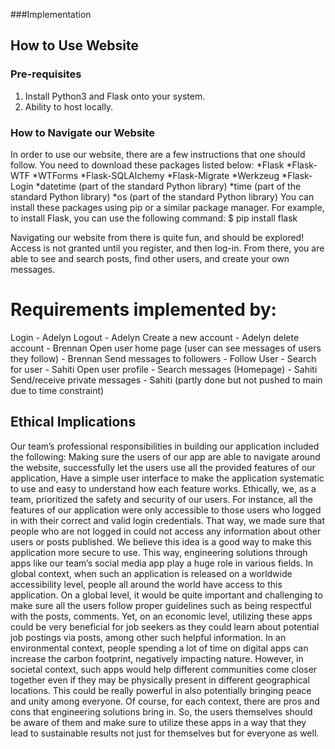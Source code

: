 ###Implementation

## How to Use Website
### Pre-requisites
1. Install Python3 and Flask onto your system.
2. Ability to host locally.
### How to Navigate our Website
In order to use our website, there are a few instructions that one should follow. You need to download these packages listed below:
*Flask
*Flask-WTF
*WTForms
*Flask-SQLAlchemy
*Flask-Migrate
*Werkzeug
*Flask-Login
*datetime (part of the standard Python library)
*time (part of the standard Python library)
*os (part of the standard Python library)
You can install these packages using pip or a similar package manager. For example, to install Flask, you can use the following command:
$ pip install flask

Navigating our website from there is quite fun, and should be explored! Access is not granted until you register, and then log-in. From there, you are able to see and search posts, find other users, and create your own messages.


# Requirements implemented by:
Login - Adelyn
Logout - Adelyn
Create a new account - Adelyn
delete account - Brennan
Open user home page (user can see messages of users they follow) - Brennan
Send messages to followers - 
Follow User - 
Search for user - Sahiti
Open user profile - 
Search messages (Homepage) - Sahiti
Send/receive private messages - Sahiti (partly done but not pushed to main due to time constraint)


## Ethical Implications

Our team’s professional responsibilities in building our application included the following: Making sure the users of our app are able to navigate around the website, successfully let the users use all the provided features of our application, Have a simple user interface to make the application systematic to use and easy to understand how each feature works. Ethically, we, as a team, prioritized the safety and security of our users. For instance, all the features of our application were only accessible to those users who logged in with their correct and valid login credentials. That way, we made sure that people who are not logged in could not access any information about other users or posts published. We believe this idea is a good way to make this application more secure to use. This way, engineering solutions through apps like our team’s social media app play a huge role in various fields. In global context, when such an application is released on a worldwide accessibility level, people all around the world have access to this application. On a global level, it would be quite important and challenging to make sure all the users follow proper guidelines such as being respectful with the posts, comments. Yet, on an economic level, utilizing these apps could be very beneficial for job seekers as they could learn about potential job postings via posts, among other such helpful information. In an environmental context, people spending a lot of time on digital apps can increase the carbon footprint, negatively impacting nature. However, in societal context, such apps would help different communities come closer together even if they may be physically present in different geographical locations. This could be really powerful in also potentially bringing peace and unity among everyone. Of course, for each context, there are pros and cons that engineering solutions bring in. So, the users themselves should be aware of them and make sure to utilize these apps in a way that they lead to sustainable results not just for themselves but for everyone as well.

